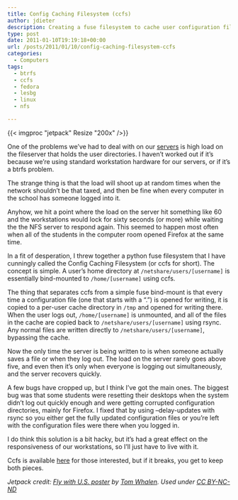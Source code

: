 ```yaml
---
title: Config Caching Filesystem (ccfs)
author: jdieter
description: Creating a fuse filesystem to cache user configuration files
type: post
date: 2011-01-10T19:19:18+00:00
url: /posts/2011/01/10/config-caching-filesystem-ccfs
categories:
  - Computers
tags:
  - btrfs
  - ccfs
  - fedora
  - lesbg
  - linux
  - nfs

---
```

{{< imgproc "jetpack" Resize "200x" />}}

One of the problems we&#8217;ve had to deal with on our [servers][2] is high load on the fileserver that holds the user directories. I haven&#8217;t worked out if it&#8217;s because we&#8217;re using standard workstation hardware for our servers, or if it&#8217;s a btrfs problem.

The strange thing is that the load will shoot up at random times when the network shouldn&#8217;t be that taxed, and then be fine when every computer in the school has someone logged into it.

Anyhow, we hit a point where the load on the server hit something like 60 and the workstations would lock for sixty seconds (or more) while waiting the the NFS server to respond again. This seemed to happen most often when all of the students in the computer room opened Firefox at the same time.

In a fit of desperation, I threw together a python fuse filesystem that I have cunningly called the Config Caching Filesystem (or ccfs for short). The concept is simple. A user&#8217;s home directory at `/netshare/users/[username]` is essentially bind-mounted to `/home/[username]` using ccfs.

The thing that separates ccfs from a simple fuse bind-mount is that every time a configuration file (one that starts with a &#8220;.&#8221;) is opened for writing, it is copied to a per-user cache directory in `/tmp` and opened for writing there. When the user logs out, `/home/[username]` is unmounted, and all of the files in the cache are copied back to `/netshare/users/[username]` using rsync. Any normal files are written directly to `/netshare/users/[username]`, bypassing the cache.

Now the only time the server is being written to is when someone actually saves a file or when they log out. The load on the server rarely goes above five, and even then it&#8217;s only when everyone is logging out simultaneously, and the server recovers quickly.

A few bugs have cropped up, but I think I&#8217;ve got the main ones. The biggest bug was that some students were resetting their desktops when the system didn&#8217;t log out quickly enough and were getting corrupted configuration directories, mainly for Firefox. I fixed that by using &#8211;delay-updates with rsync so you either get the fully updated configuration files or you&#8217;re left with the configuration files were there when you logged in.

I do think this solution is a bit hacky, but it&#8217;s had a great effect on the responsiveness of our workstations, so I&#8217;ll just have to live with it.

Ccfs is available [here][3] for those interested, but if it breaks, you get to keep both pieces.

_Jetpack credit: [Fly with U.S. poster][4] by [Tom Whalen][5]. Used under [CC BY-NC-ND][6]_

 [2]: /posts/2010/08/25/btrfs-on-the-server/
 [3]: http://koji.lesbg.com/koji/packageinfo?packageID=46
 [4]: http://www.behance.net/Gallery/fly-with-U_S_-poster/331768
 [5]: http://www.behance.net/strongstuff
 [6]: http://creativecommons.org/licenses/by-nc-nd/3.0/
